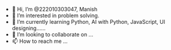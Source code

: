 - 👋 Hi, I’m @222010303047, Manish
- 👀 I’m interested in problem solving.
- 🌱 I’m currently learning Python, AI with Python, JavaScript, UI designing......
- 💞️ I’m looking to collaborate on ...
- 📫 How to reach me ...

<!---
222010303047/222010303047 is a ✨ special ✨ repository because its `README.md` (this file) appears on your GitHub profile.
You can click the Preview link to take a look at your changes.
--->
